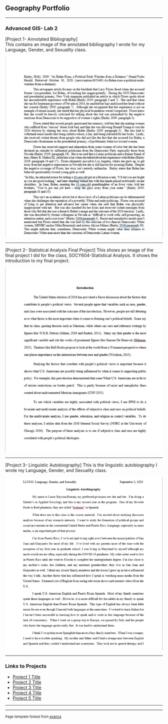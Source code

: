 ## Geography Portfolio

---

### Advanced GIS- Lab 2

[Project 1- Annotated  Bibliography]  
This contains an image of the annotated bibliography I wrote for my Language, Gender, and Sexuality class.

<img src="images/QGIS Class Lab First Image 2.jpg?raw=true"/> 

---
[Project 2- Statistical Analysis Final Project]
This shows an image of the final project I did for the class, SOCY604-Statistical Analysis.  It shows the introduction to my final project.

<img src="images/QGIS Class Lab 2 Second Image 2.jpg?raw=true"/>

---
[Project 3- Linguistic Autobiography]
This is the linguistic autobiography I wrote my Language, Gender, and Sexuality class. 

<img src="images/QGIS Class Lab 3 Third Image.jpg?raw=true"/>

---

### Links to Projects

- [Project 1 Title](http://example.com/) 
- [Project 2 Title](http://example.com/)
- [Project 3 Title](http://example.com/)
- [Project 4 Title](http://example.com/)
- [Project 5 Title](http://example.com/)

---




---
<p style="font-size:11px">Page template forked from <a href="https://github.com/evanca/quick-portfolio">evanca</a></p>
<!-- Remove above link if you don't want to attibute -->
